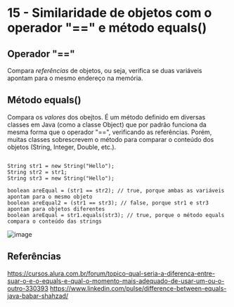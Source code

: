 # 15 - Similaridade de objetos com o operador "==" e método equals()

## Operador "=="
Compara *referências* de objetos, ou seja, verifica se duas variáveis apontam para o mesmo endereço na memória.

## Método equals()
Compara os *valores* dos obejtos. É um método definido em diversas classes em Java (como a classe Object) que por padrão funciona da mesma forma que o operador "==", verificando as referências.
Porém, muitas classes sobrescrevem o método para comparar o conteúdo dos objetos (String, Integer, Double, etc.).

```

String str1 = new String("Hello");
String str2 = str1;
String str3 = new String("Hello");

boolean areEqual = (str1 == str2); // true, porque ambas as variáveis apontam para o mesmo objeto
boolean areEqual2 = (str1 == str3); // false, porque str1 e str3 apontam para objetos diferentes
boolean areEqual = str1.equals(str3); // true, porque o método equals compara o conteúdo das strings

```
![image](https://github.com/user-attachments/assets/13f8b490-d75d-4ae4-a1a9-7e4c9bc69128)


## Referências
https://cursos.alura.com.br/forum/topico-qual-seria-a-diferenca-entre-suar-o-e-o-equals-e-qual-o-momento-mais-adequado-de-usar-um-ou-o-outro-330393
https://www.linkedin.com/pulse/difference-between-equals-java-babar-shahzad/
